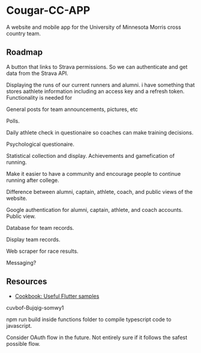 # Cougar-CC-APP

A website and mobile app for the University of Minnesota Morris cross country team.

## Roadmap

A button that links to Strava permissions. So we can authenticate and get data from the Strava API.

Displaying the runs of our current runners and alumni.
i have something that stores aathlete information including an access key and a refresh token.
Functionality is needed for

General posts for team announcements, pictures, etc

Polls.

Daily athlete check in questionaire so coaches can make training decisions.

Psychological questionaire.

Statistical collection and display. Achievements and gamefication of running.

Make it easier to have a community and encourage people to continue running after college.

Difference between alumni, captain, athlete, coach, and public views of the website.

Google authentication for alumni, captain, athlete, and coach accounts. Public view.

Database for team records.

Display team records.

Web scraper for race results.

Messaging?

## Resources

- [Cookbook: Useful Flutter samples](https://docs.flutter.dev/cookbook)

cuvbof-Bujqig-somwy1

npm run build inside functions folder to compile typescript code to javascript.

Consider OAuth flow in the future. Not entirely sure if it follows the safest possible flow.
